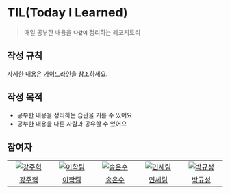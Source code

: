 # TIL(Today I Learned)

> 매일 공부한 내용을 **`다같이`** 정리하는 레포지토리

## 작성 규칙

자세한 내용은 [가이드라인](https://github.com/Self-Driven-Development/TIL/blob/main/GUIDELINE.md)을 참조하세요.

## 작성 목적

- 공부한 내용을 정리하는 습관을 기를 수 있어요
- 공부한 내용을 다른 사람과 공유할 수 있어요

## 참여자

<table>
  <tr>
    <td align="center" width="150px">
      <a href="https://github.com/kangju2000" target="_blank">
        <img src="https://avatars.githubusercontent.com/u/23312485?v=4" alt="강주혁" />
      </a>
    </td>
    <td align="center" width="150px">
      <a href="https://github.com/hfjxjjd123" target="_blank">
        <img src="https://avatars.githubusercontent.com/u/63008138?v=4" alt="이학림" />
      </a>
    </td>
    <td align="center" width="150px">
      <a href="https://github.com/songess" target="_blank">
        <img src="https://avatars.githubusercontent.com/u/49236793?v=4" alt="송은수" />
      </a>
    </td>
    <td align="center" width="150px">
      <a href="https://github.com/anonymousRecords" target="_blank">
        <img src="https://avatars.githubusercontent.com/u/97885933?v=4" alt="민세림" />
      </a>
    </td>
    <td align="center" width="150px">
      <a href="https://github.com/guesung" target="_blank">
        <img src="https://avatars.githubusercontent.com/u/62178788?v=4" alt="박규성" />
      </a>
    </td>
  </tr>
  <tr>
   <td align="center">
      <a href="https://github.com/kangju2000" target="_blank">
        강주혁
      </a>
    </td>
    <td align="center">
      <a href="https://github.com/hfjxjjd123" target="_blank">
        이학림
      </a>
    </td>
    <td align="center">
      <a href="https://github.com/songess" target="_blank">
        송은수
      </a>
    </td>
    <td align="center">
      <a href="https://github.com/anonymousRecords" target="_blank">
        민세림
      </a>
    </td>
    <td align="center">
      <a href="https://github.com/guesung" target="_blank">
        박규성
      </a>
    </td>
  </tr>
</table>
